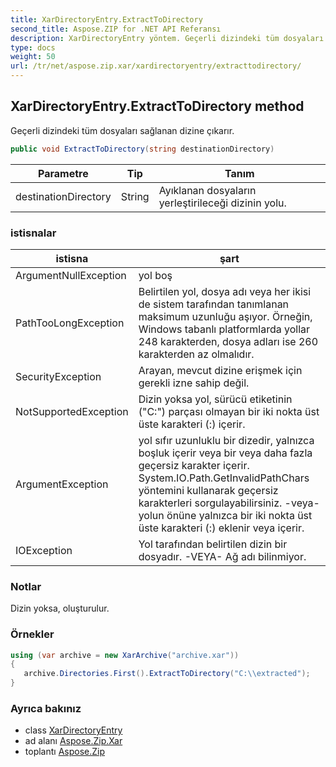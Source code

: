 ```yaml
---
title: XarDirectoryEntry.ExtractToDirectory
second_title: Aspose.ZIP for .NET API Referansı
description: XarDirectoryEntry yöntem. Geçerli dizindeki tüm dosyaları sağlanan dizine çıkarır.
type: docs
weight: 50
url: /tr/net/aspose.zip.xar/xardirectoryentry/extracttodirectory/
---
```

## XarDirectoryEntry.ExtractToDirectory method

Geçerli dizindeki tüm dosyaları sağlanan dizine çıkarır.

```csharp
public void ExtractToDirectory(string destinationDirectory)
```

| Parametre | Tip | Tanım |
| --- | --- | --- |
| destinationDirectory | String | Ayıklanan dosyaların yerleştirileceği dizinin yolu. |

### istisnalar

| istisna | şart |
| --- | --- |
| ArgumentNullException | yol boş |
| PathTooLongException | Belirtilen yol, dosya adı veya her ikisi de sistem tarafından tanımlanan maksimum uzunluğu aşıyor. Örneğin, Windows tabanlı platformlarda yollar 248 karakterden, dosya adları ise 260 karakterden az olmalıdır. |
| SecurityException | Arayan, mevcut dizine erişmek için gerekli izne sahip değil. |
| NotSupportedException | Dizin yoksa yol, sürücü etiketinin ("C:\") parçası olmayan bir iki nokta üst üste karakteri (:) içerir. |
| ArgumentException | yol sıfır uzunluklu bir dizedir, yalnızca boşluk içerir veya bir veya daha fazla geçersiz karakter içerir. System.IO.Path.GetInvalidPathChars yöntemini kullanarak geçersiz karakterleri sorgulayabilirsiniz. -veya- yolun önüne yalnızca bir iki nokta üst üste karakteri (:) eklenir veya içerir. |
| IOException | Yol tarafından belirtilen dizin bir dosyadır. -VEYA- Ağ adı bilinmiyor. |

### Notlar

Dizin yoksa, oluşturulur.

### Örnekler

```csharp
using (var archive = new XarArchive("archive.xar")) 
{
   archive.Directories.First().ExtractToDirectory("C:\\extracted");
}
```

### Ayrıca bakınız

* class [XarDirectoryEntry](../)
* ad alanı [Aspose.Zip.Xar](../../xardirectoryentry/)
* toplantı [Aspose.Zip](../../../)


